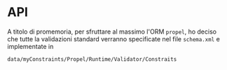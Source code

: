 API
====

A titolo di promemoria, per sfruttare al massimo l'ORM `propel`, ho deciso che tutte la validazioni standard verranno specificate nel file `schema.xml` e implementate in
````
data/myConstraints/Propel/Runtime/Validator/Constraits
````
